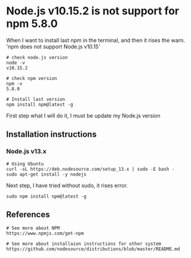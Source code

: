 # Node.js v10.15.2 is not support for npm 5.8.0

When I want to install last npm in the terminal, and then it rises the warn.
'npm does not support Node.js v10.15' 

```
# check node.js version
node -v
v10.15.2

# check npm version
npm -v
5.8.0

# Install last version
npm install npm@latest -g
```

First step what I will do it, I must be update my Node.js version

## Installation instructions
### Node.js v13.x

```
# Using Ubuntu
curl -sL https://deb.nodesource.com/setup_13.x | sudo -E bash -
sudo apt-get install -y nodejs
```

Next step, I have tried without sudo, it rises error.
```
sudo npm install npm@latest -g

```
## References
```
# See more about NPM
https://www.npmjs.com/get-npm

# See more about installaion instructions for other system
https://github.com/nodesource/distributions/blob/master/README.md
```
